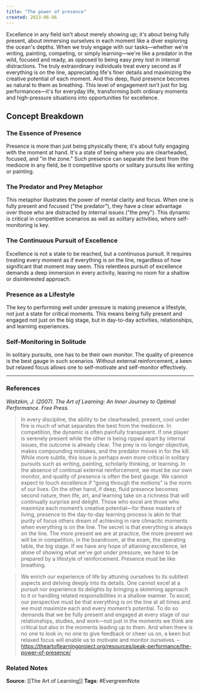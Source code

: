 ```yaml
---
title: "The power of presence"
created: 2023-06-06
---
```


Excellence in any field isn't about merely showing up; it's about being fully present, about immersing ourselves in each moment like a diver exploring the ocean's depths. When we truly engage with our tasks—whether we're writing, painting, competing, or simply learning—we're like a predator in the wild, focused and ready, as opposed to being easy prey lost in internal distractions. The truly extraordinary individuals treat every second as if everything is on the line, appreciating life's finer details and maximizing the creative potential of each moment. And this deep, fluid presence becomes as natural to them as breathing. This level of engagement isn't just for big performances—it's for everyday life, transforming both ordinary moments and high-pressure situations into opportunities for excellence.

## Concept Breakdown

### The Essence of Presence
Presence is more than just being physically there; it's about fully engaging with the moment at hand. It's a state of being where you are clearheaded, focused, and "in the zone." Such presence can separate the best from the mediocre in any field, be it competitive sports or solitary pursuits like writing or painting.

### The Predator and Prey Metaphor
This metaphor illustrates the power of mental clarity and focus. When one is fully present and focused ("the predator"), they have a clear advantage over those who are distracted by internal issues ("the prey"). This dynamic is critical in competitive scenarios as well as solitary activities, where self-monitoring is key.

### The Continuous Pursuit of Excellence
Excellence is not a state to be reached, but a continuous pursuit. It requires treating every moment as if everything is on the line, regardless of how significant that moment may seem. This relentless pursuit of excellence demands a deep immersion in every activity, leaving no room for a shallow or disinterested approach.

### Presence as a Lifestyle
The key to performing well under pressure is making presence a lifestyle, not just a state for critical moments. This means being fully present and engaged not just on the big stage, but in day-to-day activities, relationships, and learning experiences.

### Self-Monitoring in Solitude
In solitary pursuits, one has to be their own monitor. The quality of presence is the best gauge in such scenarios. Without external reinforcement, a keen but relaxed focus allows one to self-motivate and self-monitor effectively.

---
### References

*Waitzkin, J. (2007). The Art of Learning: An Inner Journey to Optimal Performance. Free Press.*

> In every discipline, the ability to be clearheaded, present, cool under fire is much of what separates the best from the mediocre. In competition, the dynamic is often painfully transparent. If one player is serenely present while the other is being ripped apart by internal issues, the outcome is already clear. The prey is no longer objective, makes compounding mistakes, and the predator moves in for the kill. While more subtle, this issue is perhaps even more critical in solitary pursuits such as writing, painting, scholarly thinking, or learning. In the absence of continual external reinforcement, we must be our own monitor, and quality of presence is often the best gauge. We cannot expect to touch excellence if “going through the motions” is the norm of our lives. On the other hand, if deep, fluid presence becomes second nature, then life, art, and learning take on a richness that will continually surprise and delight. Those who excel are those who maximize each moment’s creative potential—for these masters of living, presence to the day-to-day learning process is akin to that purity of focus others dream of achieving in rare climactic moments when everything is on the line. The secret is that everything is always on the line. The more present we are at practice, the more present we will be in competition, in the boardroom, at the exam, the operating table, the big stage. If we have any hope of attaining excellence, let alone of showing what we’ve got under pressure, we have to be prepared by a lifestyle of reinforcement. Presence must be like breathing.

> We enrich our experience of life by attuning ourselves to its subtlest aspects and delving deeply into its details. One cannot excel at a pursuit nor experience its delights by bringing a skimming approach to it or handling related responsibilities in a shallow manner. To excel, our perspective must be that everything is on the line at all times and we must maximize each and every moment’s potential. To do so demands that we be fully present and engaged at every stage of our relationships, studies, and work—not just in the moments we think are critical but also in the moments leading up to them. And when there is no one to look in; no one to give feedback or cheer us on, a keen but relaxed focus will enable us to motivate and monitor ourselves. – https://theartoflearningproject.org/resources/peak-performance/the-power-of-presence/

### Related Notes
**Source**: [[The Art of Learning]]
**Tags**: #EvergreenNote

